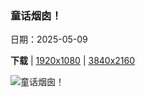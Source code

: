 ### 童话烟囱！

日期：2025-05-09

**下载**  |  [1920x1080](https://cn.bing.com/th?id=OHR.Castildetierra_ZH-CN6042529770_1920x1080.jpg)  |  [3840x2160](https://cn.bing.com/th?id=OHR.Castildetierra_ZH-CN6042529770_UHD.jpg)

![童话烟囱！](https://cn.bing.com/th?id=OHR.Castildetierra_ZH-CN6042529770_1920x1080.jpg "巴尔德纳斯雷亚尔斯自然公园的卡斯蒂尔德蒂拉，纳瓦拉，西班牙 (© Eloi_Omella/Getty Images)")

